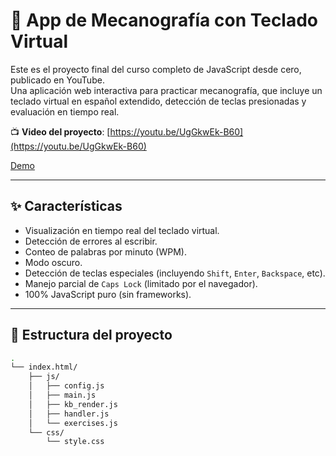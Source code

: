 # 🧠 App de Mecanografía con Teclado Virtual

Este es el proyecto final del curso completo de JavaScript desde cero, publicado en YouTube.  
Una aplicación web interactiva para practicar mecanografía, que incluye un teclado virtual en español extendido, detección de teclas presionadas y evaluación en tiempo real.

📺 **Video del proyecto**: [https://youtu.be/UgGkwEk-B60](https://youtu.be/UgGkwEk-B60)

[Demo](https://rbb-soft.github.io/app-mecanografia-curso-yuotube)

---

## ✨ Características

- Visualización en tiempo real del teclado virtual.
- Detección de errores al escribir.
- Conteo de palabras por minuto (WPM).
- Modo oscuro.
- Detección de teclas especiales (incluyendo `Shift`, `Enter`, `Backspace`, etc).
- Manejo parcial de `Caps Lock` (limitado por el navegador).
- 100% JavaScript puro (sin frameworks).

---

## 🧩 Estructura del proyecto

```bash
.
└── index.html/
    ├── js/
    │   ├── config.js
    │   ├── main.js
    │   ├── kb_render.js
    │   ├── handler.js
    │   └── exercises.js
    └── css/
        └── style.css


